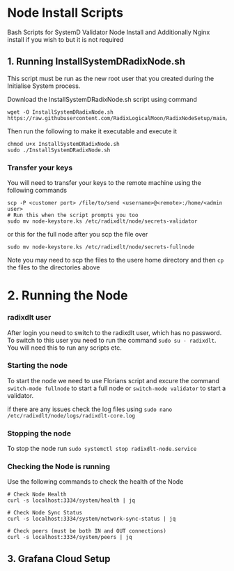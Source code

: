 # Node Install Scripts
Bash Scripts for SystemD Validator Node Install and Additionally Nginx install if you wish to but it is not required

## 1. Running InstallSystemDRadixNode.sh
This script must be run as the new root user that you created during the Initialise System process.  

Download the InstallSystemDRadixNode.sh script using command 
```
wget -O InstallSystemDRadixNode.sh https://raw.githubusercontent.com/RadixLogicalMoon/RadixNodeSetup/main/BuildSystemDNode/InstallSystemDRadixNode.sh
``` 

Then run the following to make it executable and execute it
```
chmod u+x InstallSystemDRadixNode.sh
sudo ./InstallSystemDRadixNode.sh
``` 

### Transfer your keys
You will need to transfer your keys to the remote machine using the following commands
```
scp -P <customer port> /file/to/send <username>@<remote>:/home/<admin user>
# Run this when the script prompts you too
sudo mv node-keystore.ks /etc/radixdlt/node/secrets-validator 
```
or this for the full node after you scp the file over
```
sudo mv node-keystore.ks /etc/radixdlt/node/secrets-fullnode 
```

Note you may need to scp the files to the usere home directory and then ```cp``` the files to the directories above

# 2. Running the Node

### radixdlt user
After login you need to switch to the radixdlt user, which has no password. To switch to this user you need to run the command ```sudo su - radixdlt```.  
You will need this to run any scripts etc.  

### Starting the node 
To start the node we need to use Florians script and excure the command ```switch-mode fullnode``` to start a full node or ```switch-mode validator``` to start a validator.

if there are any issues check the log files using ```sudo nano /etc/radixdlt/node/logs/radixdlt-core.log```

### Stopping the node
To stop the node run ```sudo systemctl stop radixdlt-node.service```

### Checking the Node is running
Use the following commands to check the health of the Node
```
# Check Node Health
curl -s localhost:3334/system/health | jq

# Check Node Sync Status
curl -s localhost:3334/system/network-sync-status | jq

# Check peers (must be both IN and OUT connections)
curl -s localhost:3334/system/peers | jq
```

##  3. Grafana Cloud Setup
